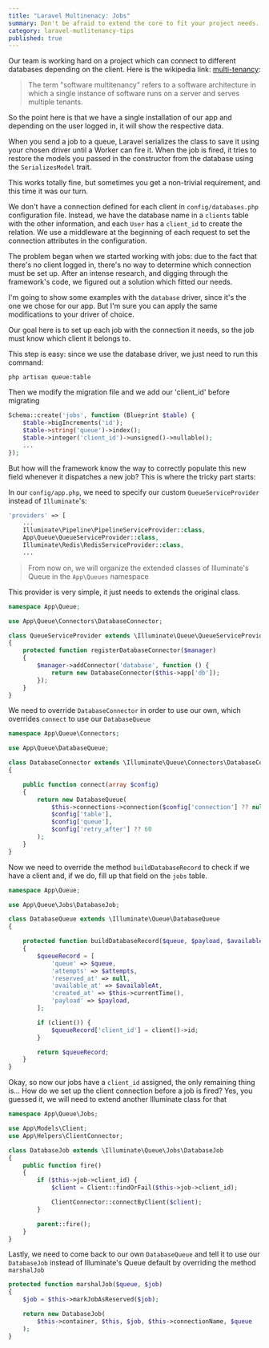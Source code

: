 ```yaml
---
title: "Laravel Multinenacy: Jobs"
summary: Don't be afraid to extend the core to fit your project needs. That's a very important lesson that took me too long to learn.
category: laravel-mutlitenancy-tips
published: true
---
```


Our team is working hard on a project which can connect to different databases depending on the client.
Here is the wikipedia link: [multi-tenancy](https://en.wikipedia.org/wiki/Multitenancy):

> The term "software multitenancy" refers to a software architecture in which a single instance of 
software runs on a server and serves multiple tenants.

So the point here is that we have a single installation of our app and depending on the user logged in, it will show the respective data.

When you send a job to a queue, Laravel serializes the class to save it using your chosen driver until a Worker can fire it.
When the job is fired, it tries to restore the models you passed in the constructor from the database using 
the `SerializesModel` trait.

This works totally fine, but sometimes you get a non-trivial requirement, and this time it was our turn.

We don't have a connection defined for each client in `config/databases.php` configuration file. Instead, we have 
the database name in a `clients` table with the other information, and each `User` has a `client_id` to create the relation. 
We use a middleware at the beginning of each request to set the connection attributes in the configuration. 

The problem began when we started working with jobs: due to the fact that there's no client logged in, there's no way to determine
which connection must be set up. After an intense research, and digging through the framework's code, we figured out a 
solution which fitted our needs.

I'm going to show some examples with the `database` driver, since it's the one we chose for our app. But I'm sure you can
apply the same modifications to your driver of choice.

Our goal here is to set up each job with the connection it needs, so the job must know which client it belongs to.

This step is easy: since we use the database driver, we just need to run this command:
```
php artisan queue:table
```

Then we modify the migration file and we add our 'client_id' before migrating

```php
Schema::create('jobs', function (Blueprint $table) {
    $table->bigIncrements('id');
    $table->string('queue')->index();
    $table->integer('client_id')->unsigned()->nullable();
    ...
});
```

But how will the framework know the way to correctly populate this new field whenever it dispatches a new job? This is where the tricky part starts:

In our `config/app.php`, we need to specify our custom `QueueServiceProvider` instead of `Illuminate`'s:

```php
'providers' => [
    ...
    Illuminate\Pipeline\PipelineServiceProvider::class,
    App\Queue\QueueServiceProvider::class,
    Illuminate\Redis\RedisServiceProvider::class,
    ...
```

> From now on, we will organize the extended classes of Illuminate's Queue in the `App\Queues` namespace

This provider is very simple, it just needs to extends the original class. 

```php
namespace App\Queue;

use App\Queue\Connectors\DatabaseConnector;

class QueueServiceProvider extends \Illuminate\Queue\QueueServiceProvider
{
    protected function registerDatabaseConnector($manager)
    {
        $manager->addConnector('database', function () {
            return new DatabaseConnector($this->app['db']);
        });
    }
}
``` 

We need to override `DatabaseConnector` in order to use our own, which overrides `connect` to use our `DatabaseQueue`


```php
namespace App\Queue\Connectors;

use App\Queue\DatabaseQueue;

class DatabaseConnector extends \Illuminate\Queue\Connectors\DatabaseConnector
{

    public function connect(array $config)
    {
        return new DatabaseQueue(
            $this->connections->connection($config['connection'] ?? null),
            $config['table'],
            $config['queue'],
            $config['retry_after'] ?? 60
        );
    }
}
```

Now we need to override the method `buildDatabaseRecord` to check if we have a client and, if we do, 
fill up that field on the `jobs` table.

```php
namespace App\Queue;

use App\Queue\Jobs\DatabaseJob;

class DatabaseQueue extends \Illuminate\Queue\DatabaseQueue
{

    protected function buildDatabaseRecord($queue, $payload, $availableAt, $attempts = 0)
    {
        $queueRecord = [
            'queue' => $queue,
            'attempts' => $attempts,
            'reserved_at' => null,
            'available_at' => $availableAt,
            'created_at' => $this->currentTime(),
            'payload' => $payload,
        ];

        if (client()) {
            $queueRecord['client_id'] = client()->id;
        }

        return $queueRecord;
    }
}
```

Okay, so now our jobs have a `client_id` assigned, the only remaining thing is... 
How do we set up the client connection before a job is fired? Yes, you guessed it, 
we will need to extend another Illuminate class for that

```php
namespace App\Queue\Jobs;

use App\Models\Client;
use App\Helpers\ClientConnector;

class DatabaseJob extends \Illuminate\Queue\Jobs\DatabaseJob
{
    public function fire()
    {
        if ($this->job->client_id) {
            $client = Client::findOrFail($this->job->client_id);

            ClientConnector::connectByClient($client);
        }

        parent::fire();
    }
}
```

Lastly, we need to come back to our own `DatabaseQueue` and tell it to use our `DatabaseJob` instead
of Illuminate's Queue default by overriding the method `marshalJob`

```php
protected function marshalJob($queue, $job)
{
    $job = $this->markJobAsReserved($job);

    return new DatabaseJob(
        $this->container, $this, $job, $this->connectionName, $queue
    );
}
```